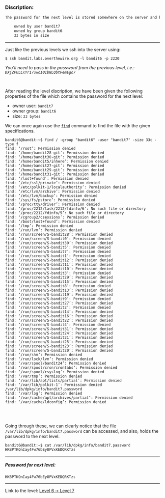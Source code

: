 ### Discription:
```txt
The password for the next level is stored somewhere on the server and has all of the following properties:

    owned by user bandit7
    owned by group bandit6
    33 bytes in size
```

---

Just like the previous levels we ssh into the server using:
```console
$ ssh bandit.labs.overthewire.org -l bandit6 -p 2220
```

_You'll need to pass in the password from the previous level, i.e.: `DXjZPULLxYr17uwoI01bNLQbtFemEgo7`_

<br>

After reading the level discription, we have been given the following properties of the file which contains the password for the next level:
- owner user: `bandit7`
- owner group: `bandit6`
- size: `33 bytes`

We can once again use the [`find`](https://linux.die.net/man/1/find) command to find the file with the given specifications.

```console
bandit6@bandit:~$ find / -group "bandit6" -user "bandit7" -size 33c -type f
find: ‘/root’: Permission denied
find: ‘/home/bandit28-git’: Permission denied
find: ‘/home/bandit30-git’: Permission denied
find: ‘/home/bandit5/inhere’: Permission denied
find: ‘/home/bandit27-git’: Permission denied
find: ‘/home/bandit29-git’: Permission denied
find: ‘/home/bandit31-git’: Permission denied
find: ‘/lost+found’: Permission denied
find: ‘/etc/ssl/private’: Permission denied
find: ‘/etc/polkit-1/localauthority’: Permission denied
find: ‘/etc/lvm/archive’: Permission denied
find: ‘/etc/lvm/backup’: Permission denied
find: ‘/sys/fs/pstore’: Permission denied
find: ‘/proc/tty/driver’: Permission denied
find: ‘/proc/2212/task/2212/fdinfo/6’: No such file or directory
find: ‘/proc/2212/fdinfo/5’: No such file or directory
find: ‘/cgroup2/csessions’: Permission denied
find: ‘/boot/lost+found’: Permission denied
find: ‘/tmp’: Permission denied
find: ‘/run/lvm’: Permission denied
find: ‘/run/screen/S-bandit28’: Permission denied
find: ‘/run/screen/S-bandit0’: Permission denied
find: ‘/run/screen/S-bandit30’: Permission denied
find: ‘/run/screen/S-bandit5’: Permission denied
find: ‘/run/screen/S-bandit7’: Permission denied
find: ‘/run/screen/S-bandit1’: Permission denied
find: ‘/run/screen/S-bandit12’: Permission denied
find: ‘/run/screen/S-bandit11’: Permission denied
find: ‘/run/screen/S-bandit10’: Permission denied
find: ‘/run/screen/S-bandit3’: Permission denied
find: ‘/run/screen/S-bandit29’: Permission denied
find: ‘/run/screen/S-bandit15’: Permission denied
find: ‘/run/screen/S-bandit8’: Permission denied
find: ‘/run/screen/S-bandit13’: Permission denied
find: ‘/run/screen/S-bandit19’: Permission denied
find: ‘/run/screen/S-bandit9’: Permission denied
find: ‘/run/screen/S-bandit27’: Permission denied
find: ‘/run/screen/S-bandit2’: Permission denied
find: ‘/run/screen/S-bandit14’: Permission denied
find: ‘/run/screen/S-bandit16’: Permission denied
find: ‘/run/screen/S-bandit22’: Permission denied
find: ‘/run/screen/S-bandit4’: Permission denied
find: ‘/run/screen/S-bandit31’: Permission denied
find: ‘/run/screen/S-bandit24’: Permission denied
find: ‘/run/screen/S-bandit21’: Permission denied
find: ‘/run/screen/S-bandit25’: Permission denied
find: ‘/run/screen/S-bandit23’: Permission denied
find: ‘/run/screen/S-bandit20’: Permission denied
find: ‘/run/shm’: Permission denied
find: ‘/run/lock/lvm’: Permission denied
find: ‘/var/spool/bandit24’: Permission denied
find: ‘/var/spool/cron/crontabs’: Permission denied
find: ‘/var/spool/rsyslog’: Permission denied
find: ‘/var/tmp’: Permission denied
find: ‘/var/lib/apt/lists/partial’: Permission denied
find: ‘/var/lib/polkit-1’: Permission denied
/var/lib/dpkg/info/bandit7.password
find: ‘/var/log’: Permission denied
find: ‘/var/cache/apt/archives/partial’: Permission denied
find: ‘/var/cache/ldconfig’: Permission denied
```

<br>
<br>

Going through these, we can clearly notice that the file `/var/lib/dpkg/info/bandit7.password` can be accessed, and also, holds the password to the next level.

```console
bandit6@bandit:~$ cat /var/lib/dpkg/info/bandit7.password
HKBPTKQnIay4Fw76bEy8PVxKEDQRKTzs
```

---

##### Password for next level:
    HKBPTKQnIay4Fw76bEy8PVxKEDQRKTzs

---

Link to the level: [Level 6 ➙ Level 7](https://overthewire.org/wargames/bandit/bandit7.html)
